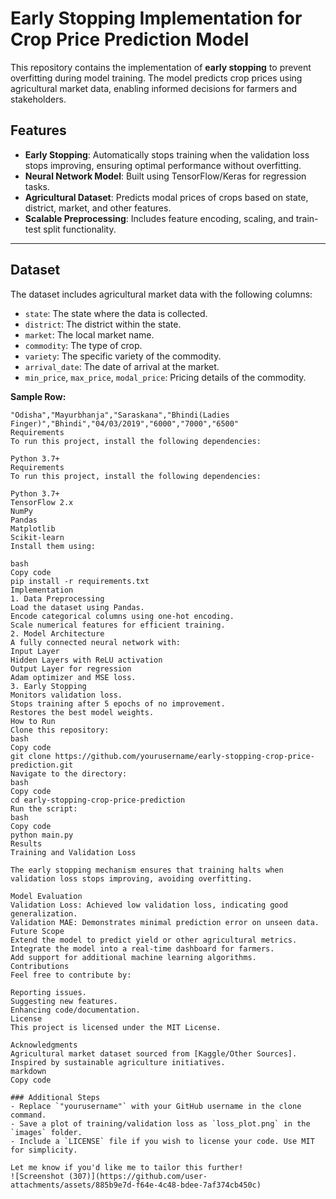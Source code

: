 # Early Stopping Implementation for Crop Price Prediction Model

This repository contains the implementation of **early stopping** to prevent overfitting during model training. The model predicts crop prices using agricultural market data, enabling informed decisions for farmers and stakeholders.

## Features
- **Early Stopping**: Automatically stops training when the validation loss stops improving, ensuring optimal performance without overfitting.
- **Neural Network Model**: Built using TensorFlow/Keras for regression tasks.
- **Agricultural Dataset**: Predicts modal prices of crops based on state, district, market, and other features.
- **Scalable Preprocessing**: Includes feature encoding, scaling, and train-test split functionality.

---

## Dataset
The dataset includes agricultural market data with the following columns:
- `state`: The state where the data is collected.
- `district`: The district within the state.
- `market`: The local market name.
- `commodity`: The type of crop.
- `variety`: The specific variety of the commodity.
- `arrival_date`: The date of arrival at the market.
- `min_price`, `max_price`, `modal_price`: Pricing details of the commodity.

**Sample Row:**
```csv
"Odisha","Mayurbhanja","Saraskana","Bhindi(Ladies Finger)","Bhindi","04/03/2019","6000","7000","6500"
Requirements
To run this project, install the following dependencies:

Python 3.7+
Requirements
To run this project, install the following dependencies:

Python 3.7+
TensorFlow 2.x
NumPy
Pandas
Matplotlib
Scikit-learn
Install them using:

bash
Copy code
pip install -r requirements.txt
Implementation
1. Data Preprocessing
Load the dataset using Pandas.
Encode categorical columns using one-hot encoding.
Scale numerical features for efficient training.
2. Model Architecture
A fully connected neural network with:
Input Layer
Hidden Layers with ReLU activation
Output Layer for regression
Adam optimizer and MSE loss.
3. Early Stopping
Monitors validation loss.
Stops training after 5 epochs of no improvement.
Restores the best model weights.
How to Run
Clone this repository:
bash
Copy code
git clone https://github.com/yourusername/early-stopping-crop-price-prediction.git
Navigate to the directory:
bash
Copy code
cd early-stopping-crop-price-prediction
Run the script:
bash
Copy code
python main.py
Results
Training and Validation Loss

The early stopping mechanism ensures that training halts when validation loss stops improving, avoiding overfitting.

Model Evaluation
Validation Loss: Achieved low validation loss, indicating good generalization.
Validation MAE: Demonstrates minimal prediction error on unseen data.
Future Scope
Extend the model to predict yield or other agricultural metrics.
Integrate the model into a real-time dashboard for farmers.
Add support for additional machine learning algorithms.
Contributions
Feel free to contribute by:

Reporting issues.
Suggesting new features.
Enhancing code/documentation.
License
This project is licensed under the MIT License.

Acknowledgments
Agricultural market dataset sourced from [Kaggle/Other Sources].
Inspired by sustainable agriculture initiatives.
markdown
Copy code

### Additional Steps
- Replace `"yourusername"` with your GitHub username in the clone command.
- Save a plot of training/validation loss as `loss_plot.png` in the `images` folder.
- Include a `LICENSE` file if you wish to license your code. Use MIT for simplicity.

Let me know if you'd like me to tailor this further!
![Screenshot (307)](https://github.com/user-attachments/assets/885b9e7d-f64e-4c48-bdee-7af374cb450c)
